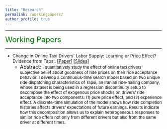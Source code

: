 ```yaml
---
title: "Research"
permalink: /workingpapers/
author_profile: true
---
```


---

<font size="5" color="green">Working Papers</font> 

---

- Change in Online Taxi Drivers' Labor Supply: Learning or Price Effect? Evidence from Tapsi. [[Paper]](https://www.dropbox.com/s/cd4l2kry97ya6f9/tapsi_draft_application2022.pdf?dl=0) [[Slides]](https://www.dropbox.com/s/b6e1i72cvhx8oi1/peyman_tapsi_slides_sep2022.pdf?dl=0)
  - <font size="3" color="black">Abstract:</font> <font size="2" color="black">I quantitatively study the effect of online taxi drivers’ subjective belief about goodness of ride prices on their ride acceptance behavior. I develop a continuous-time search model based on two unique ride dispatching characteristics of Tapsi, an Iranian ride-hailing company, whose dataset is being used in a regression discontinuity setup to decompose the effect of exogenous price shocks on drivers’ ride acceptance into two components: (1) pure price effect, and (2) experience effect. A discrete-time simulation of the model shows how ride completion histories affects drivers’ expectations of future earnings. Results indicate how this decomposition allows us to explain heterogeneous responses to similar ride offers not only from different drivers but also from the same driver at different times.</font>
